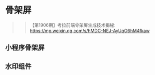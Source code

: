 # 骨架屏

>>【第1906期】考拉前端骨架屏生成技术揭秘: <https://mp.weixin.qq.com/s/hMDC-NEJ-AyUqO6hM4fkaw>

## 小程序骨架屏

## 水印组件

